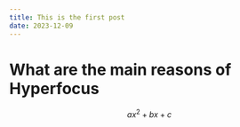 ```yaml
---
title: This is the first post
date: 2023-12-09
---
```


# What are the main reasons of Hyperfocus

$$ax^2 + bx+ c$$
